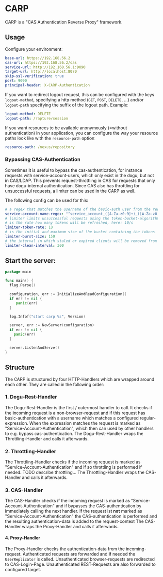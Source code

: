 # CARP

CARP is a "CAS Authentication Reverse Proxy" framework.

## Usage

Configure your environment:

```yaml
base-url: https://192.168.56.2
cas-url: https://192.168.56.2/cas
service-url: http://192.168.56.1:9090
target-url: http://localhost:8070
skip-ssl-verification: true
port: 9090
principal-header: X-CARP-Authentication
```

If you want to redirect logout request, this can be configured with the keys `logout-method`,
specifying a http method (`GET`, `POST`, `DELETE`, ...) and/or `logout-path` specifying the
suffix of the logout path. Example:

```yaml
logout-method: DELETE
logout-path: /rapture/session
```

If you want resources to be available anonymously (=without authentication) in your application,
you can configure the way your resource paths look like with the `resource-path` option:

```yaml
resource-path: /nexus/repository
```

### Bypassing CAS-Authentication
Sometimes it is useful to bypass the cas-authentication, for instance requests with service-account-users, which only exist in the dogu, but not in CAS/LDAP.
This prevents request-throttling in CAS for requests that only have dogu-internal authentication.
Since CAS also has throttling for unsuccessful requests, a limiter can be used in the CARP as well. 

The following config can be used for this:

```yaml
# a regex that matches the username of the basic-auth user from the request that should bypass cas-authentication
service-account-name-regex: "^service_account_([A-Za-z0-9]+)_([A-Za-z0-9]+)$"
# limiter limits unsuccessful requests using the token-bucket-algorithm (see https://en.wikipedia.org/wiki/Token_bucket)
# is the rate how many tokens will be refreshed, here: 10/s
limiter-token-rate: 10
# is the initial and maximum size of the bucket containing the tokens
limiter-burst-size: 150
# the interval in which staled or expired clients will be removed from the throttling list
limiter-clean-interval: 300
```


## Start the server:

```go
package main

func main() {
  flag.Parse()

  configuration, err := InitializeAndReadConfiguration()
  if err != nil {
     panic(err)
  }

  log.Infof("start carp %s", Version)

  server, err := NewServer(configuration)
  if err != nil {
	panic(err)
  }

  server.ListenAndServe()
}
```

## Structure

The CARP is structured by four HTTP-Handlers which are wrapped around each other.
They are called in the following order:

### 1. Dogu-Rest-Handler
The Dogu-Rest-Handler is the first / outermost handler to call.
It checks if the incoming request is a non-browser-request and if this request has basic-authentication with a username which matches a configured regular-expression.
When the expression matches the request is marked as "Service-Account-Authentication", which then can used by other handlers to e.g. bypass cas-authentication.
The Dogu-Rest-Handler wraps the Throttling-Handler and calls it afterwards.

### 2. Throttling-Handler
The Throttling-Handler checks if the incoming request is marked as "Service-Account-Authentication" and if so throttling is performed if needed.
TODO describe throttling...
The Throttling-Handler wraps the CAS-Handler and calls it afterwards.

### 3. CAS-Handler
The CAS-Handler checks if the incoming request is marked as "Service-Account-Authentication" and if bypasses the CAS-authentication by immediately calling the next handler.
If the request ist __not__ marked as "Service-Account-Authentication" the CAS-authentication is performed and the resulting authentication-data is added to the request-context 
The CAS-Handler wraps the Proxy-Handler and calls it afterwards.

#### 4. Proxy-Handler
The Proxy-Handler checks the authentication-data from the incoming-request.
Authenticated requests are forwarded and if needed the `UserReplicator` is called.
Unauthenticated browser-requests are redirected to CAS-Login-Page.
Unauthenticated REST-Requests are also forwarded to configured target. 
